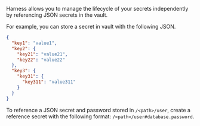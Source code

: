 Harness allows you to manage the lifecycle of your secrets independently by referencing JSON secrets in the vault.

For example, you can store a secret in vault with the following JSON.

```json
{
  "key1": "value1",
  "key2": {
    "key21": "value21",
    "key22": "value22"
  },
  "key3": {
    "key31": {
      "key311": "value311"
    }
  }
}

```

To reference a JSON secret and password stored in `/<path>/user`, create a reference secret with the following format: `/<path>/user#database.password`.

